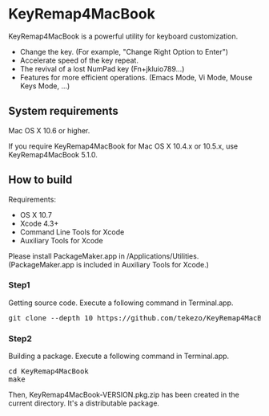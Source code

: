 KeyRemap4MacBook
================

KeyRemap4MacBook is a powerful utility for keyboard customization.

* Change the key. (For example, "Change Right Option to Enter")
* Accelerate speed of the key repeat.
* The revival of a lost NumPad key (Fn+jkluio789…)
* Features for more efficient operations. (Emacs Mode, Vi Mode, Mouse Keys Mode, ...)


System requirements
-------------------

Mac OS X 10.6 or higher.

If you require KeyRemap4MacBook for Mac OS X 10.4.x or 10.5.x, use KeyRemap4MacBook 5.1.0.


How to build
------------

Requirements:

* OS X 10.7
* Xcode 4.3+
* Command Line Tools for Xcode
* Auxiliary Tools for Xcode

Please install PackageMaker.app in /Applications/Utilities.
(PackageMaker.app is included in Auxiliary Tools for Xcode.)

### Step1

Getting source code.
Execute a following command in Terminal.app.

<pre>
git clone --depth 10 https://github.com/tekezo/KeyRemap4MacBook.git
</pre>

### Step2

Building a package.
Execute a following command in Terminal.app.

<pre>
cd KeyRemap4MacBook
make
</pre>

Then, KeyRemap4MacBook-VERSION.pkg.zip has been created in the current directory.
It's a distributable package.
